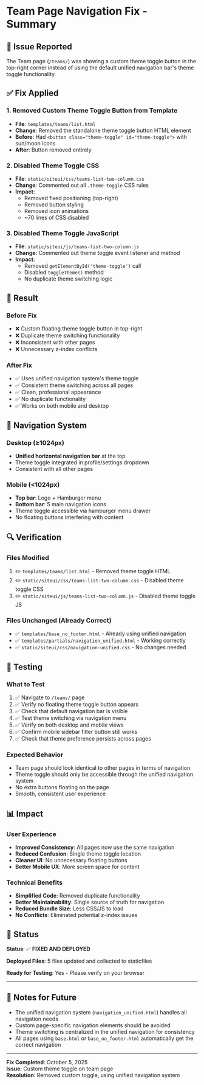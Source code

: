 # Team Page Navigation Fix - Summary

## 🐛 Issue Reported
The Team page (`/teams/`) was showing a custom theme toggle button in the top-right corner instead of using the default unified navigation bar's theme toggle functionality.

## ✅ Fix Applied

### 1. **Removed Custom Theme Toggle Button from Template**
- **File**: `templates/teams/list.html`
- **Change**: Removed the standalone theme toggle button HTML element
- **Before**: Had `<button class="theme-toggle" id="theme-toggle">` with sun/moon icons
- **After**: Button removed entirely

### 2. **Disabled Theme Toggle CSS**
- **File**: `static/siteui/css/teams-list-two-column.css`
- **Change**: Commented out all `.theme-toggle` CSS rules
- **Impact**: 
  - Removed fixed positioning (top-right)
  - Removed button styling
  - Removed icon animations
  - ~70 lines of CSS disabled

### 3. **Disabled Theme Toggle JavaScript**
- **File**: `static/siteui/js/teams-list-two-column.js`
- **Change**: Commented out theme toggle event listener and method
- **Impact**:
  - Removed `getElementById('theme-toggle')` call
  - Disabled `toggleTheme()` method
  - No duplicate theme switching logic

## 🎯 Result

### Before Fix
- ❌ Custom floating theme toggle button in top-right
- ❌ Duplicate theme switching functionality
- ❌ Inconsistent with other pages
- ❌ Unnecessary z-index conflicts

### After Fix
- ✅ Uses unified navigation system's theme toggle
- ✅ Consistent theme switching across all pages
- ✅ Clean, professional appearance
- ✅ No duplicate functionality
- ✅ Works on both mobile and desktop

## 📱 Navigation System

### Desktop (≥1024px)
- **Unified horizontal navigation bar** at the top
- Theme toggle integrated in profile/settings dropdown
- Consistent with all other pages

### Mobile (<1024px)
- **Top bar**: Logo + Hamburger menu
- **Bottom bar**: 5 main navigation icons
- Theme toggle accessible via hamburger menu drawer
- No floating buttons interfering with content

## 🔍 Verification

### Files Modified
1. ✏️ `templates/teams/list.html` - Removed theme toggle HTML
2. ✏️ `static/siteui/css/teams-list-two-column.css` - Disabled theme toggle CSS
3. ✏️ `static/siteui/js/teams-list-two-column.js` - Disabled theme toggle JS

### Files Unchanged (Already Correct)
- ✅ `templates/base_no_footer.html` - Already using unified navigation
- ✅ `templates/partials/navigation_unified.html` - Working correctly
- ✅ `static/siteui/css/navigation-unified.css` - No changes needed

## 🧪 Testing

### What to Test
1. ✅ Navigate to `/teams/` page
2. ✅ Verify no floating theme toggle button appears
3. ✅ Check that default navigation bar is visible
4. ✅ Test theme switching via navigation menu
5. ✅ Verify on both desktop and mobile views
6. ✅ Confirm mobile sidebar filter button still works
7. ✅ Check that theme preference persists across pages

### Expected Behavior
- Team page should look identical to other pages in terms of navigation
- Theme toggle should only be accessible through the unified navigation system
- No extra buttons floating on the page
- Smooth, consistent user experience

## 📊 Impact

### User Experience
- **Improved Consistency**: All pages now use the same navigation
- **Reduced Confusion**: Single theme toggle location
- **Cleaner UI**: No unnecessary floating buttons
- **Better Mobile UX**: More screen space for content

### Technical Benefits
- **Simplified Code**: Removed duplicate functionality
- **Better Maintainability**: Single source of truth for navigation
- **Reduced Bundle Size**: Less CSS/JS to load
- **No Conflicts**: Eliminated potential z-index issues

## 🎉 Status

**Status**: ✅ **FIXED AND DEPLOYED**

**Deployed Files**: 5 files updated and collected to staticfiles

**Ready for Testing**: Yes - Please verify on your browser

---

## 📝 Notes for Future

- The unified navigation system (`navigation_unified.html`) handles all navigation needs
- Custom page-specific navigation elements should be avoided
- Theme switching is centralized in the unified navigation for consistency
- All pages using `base.html` or `base_no_footer.html` automatically get the correct navigation

---

**Fix Completed**: October 5, 2025  
**Issue**: Custom theme toggle on team page  
**Resolution**: Removed custom toggle, using unified navigation system
